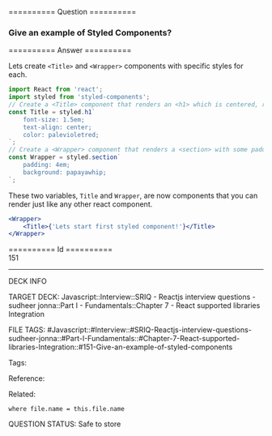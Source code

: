 ========== Question ==========  

### Give an example of Styled Components?  

========== Answer ==========  

Lets create `<Title>` and `<Wrapper>` components with specific styles for each.

```javascript
import React from 'react';
import styled from 'styled-components';
// Create a <Title> component that renders an <h1> which is centered, red and sized at 1.5em
const Title = styled.h1`
    font-size: 1.5em;
    text-align: center;
    color: palevioletred;
`;
// Create a <Wrapper> component that renders a <section> with some padding and a papayawhip background
const Wrapper = styled.section`
    padding: 4em;
    background: papayawhip;
`;
```

These two variables, `Title` and `Wrapper`, are now components that you can render just like any other react component.

```jsx
<Wrapper>
    <Title>{'Lets start first styled component!'}</Title>
</Wrapper>
```

========== Id ==========  
151

---

DECK INFO

TARGET DECK: Javascript::Interview::SRIQ - Reactjs interview questions - sudheer jonna::Part I - Fundamentals::Chapter 7 - React supported libraries Integration

FILE TAGS: #Javascript::#Interview::#SRIQ-Reactjs-interview-questions-sudheer-jonna::#Part-I-Fundamentals::#Chapter-7-React-supported-libraries-Integration::#151-Give-an-example-of-styled-components

Tags:

Reference:

Related:

```dataview
where file.name = this.file.name
```
QUESTION STATUS: Safe to store
